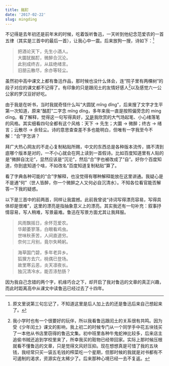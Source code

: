 ```yaml
---
title: 酩酊
date: '2017-02-22'
slug: mingding
---
```


不记得是去年初还是前年末的时候，吃着饭听鲁迅，一天听到他纪念范爱农的一首五律（其实是三首中的最后一首），让我心中一震。后来放狗一搜，诗如下：[^1]

> 把酒论天下，先生小酒人。  
大圜犹酩酊，微醉合沉沦。  
此别成终古，从兹绝绪言。  
旧朋云散尽，余亦等轻尘。

虽然初中高中课文上都有鲁迅作品，那时候也没什么体会，连“院子里有两棵树”的段子对应的课文都不记得了。有印象的只是跟闰土的友情好感人[^2]以及感觉六一公公家的罗汉豆好好吃。

由于我是在听书，当时我就奇怪什么叫“大圆犹 mǐng dǐng”，后来搜了文字才生平第一次知道，原来“酩酊”二字念 mǐng dǐng，多年来我一直是按照偏旁念的 míng dīng。看了解释，觉得这一句写得真好，[又是](/cn/2014/01/five-years/)我欣赏的大气场起笔、小心绪落笔的风格。其实细看四句全都有这个风格：天下 → 先生；大圜 → 微醉；终古 → 绪言；云散尽 → 余轻尘。诗的意思查查差不多也能明白，但唯有一字我至今不解：“合”字怎讲？

拜广大热心网友的不走心复制粘贴所赐，中文的东西总是各种版本流传，搞不清到底哪个版本是对的，一不小心就会在网上读到一首假诗。比如百度知道里有人贴的是“微醉自沈沦”，显然应该是“沉沦”，然后“合”字也被改成了“自”。好你个百度知道，你到底知道个啥，不如改名“百度知道复制粘贴”算了。

看了字典各种可能的“合”字解释，也没觉得有哪种解释能放在这里讲通。我疑心是不是通“何”（世人皆醉，你一个微醉之人又何必自沉清水）。不知各位看官能否解答一下我的疑惑。

以下是三首中的前两首，同样让我震撼。此前我曾说“诗词写得漂亮容易，写得具体却是很难”，这里的漂亮是指抽象意义上的漂亮。其实我还有一句补充：叙事抒情容易，写人稍难，写景最难。鲁迅在写景方面尤其让我拜服。

> 风雨飘摇日，余怀范爱农。  
华颠萎寥落，白眼看鸡虫。  
世味秋荼苦，人间直道穷。  
奈何三月别，竟尔失畸躬。

> 海草国门碧，多年老异乡。  
狐狸方去穴，桃偶已登场。  
故里寒云恶，炎天凛夜长。  
独沉清冷水，能否涤愁肠？

因为我自己念错的两个字，机缘巧合之下，却开启了我对鲁迅的文章的真正兴趣，而此时距离高中从课文中读鲁迅已经过去了十四年。

[^1]: 原文里说第三句忘记了，不知道这里是后人加上去的还是鲁迅后来自己想起来了。

[^2]: 我小学时也有一个很要好的玩伴，所以我看鲁迅跟闰土的关系很有共鸣。因为受《少年闰土》课文的影响，我上初二的时候专门从一个同学手中花五块钱买了一本他从书店里窃得的鲁迅文集。初中班里各种牛鬼蛇神比较多，后来店主追偷书贼还追到学校里来了，所幸我买的赃物已经带回家。实际上那时候压根就看不懂鲁迅的文章，只是觉得文风好压抑。现在想想真是可惜了我的五块钱，我经常只买一袋五毛钱的榨菜吃一个星期，但那时候的我就是对书都有不可遏制的渴求，资源实在太稀少了。后来那种心境已经一去不复返。
